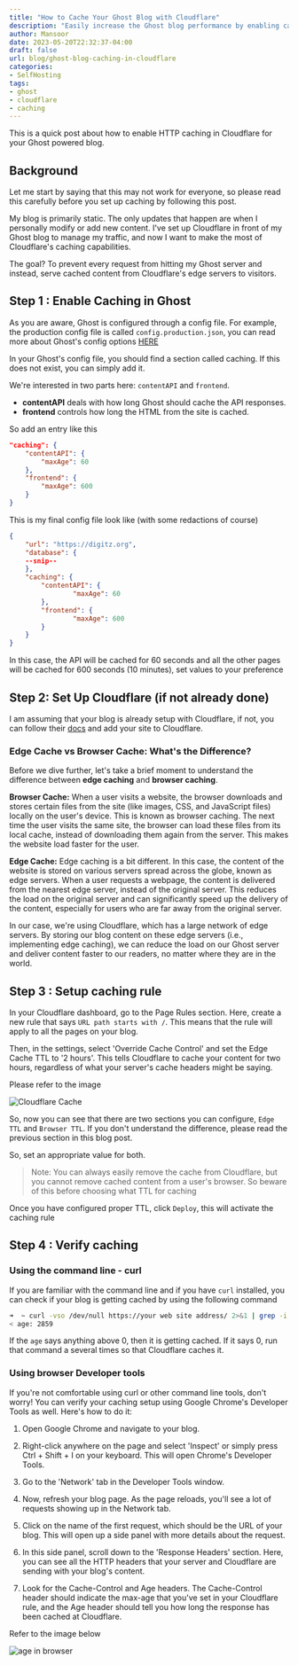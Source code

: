 ```yaml
---
title: "How to Cache Your Ghost Blog with Cloudflare"
description: "Easily increase the Ghost blog performance by enabling caching in Cloudflare"
author: Mansoor
date: 2023-05-20T22:32:37-04:00
draft: false
url: blog/ghost-blog-caching-in-cloudflare
categories:
- SelfHosting
tags:
- ghost
- cloudflare
- caching
---
```

This is a quick post about how to enable HTTP caching in Cloudflare for your Ghost powered blog.

## Background

Let me start by saying that this may not work for everyone, so please read this carefully before
you set up caching by following this post.

My blog is primarily static. The only updates that happen are when I personally modify or add new content.
I've set up Cloudflare in front of my Ghost blog to manage my traffic, and now I want to make the most of 
Cloudflare's caching capabilities.

The goal? To prevent every request from hitting my Ghost server and instead, serve cached content from 
Cloudflare's edge servers to visitors.

## Step 1 : Enable Caching in Ghost

As you are aware, Ghost is configured through a config file. For example, the production config file
is called `config.production.json`, you can read more about Ghost's config options [HERE](https://ghost.org/docs/config/)

In your Ghost's config file, you should find a section called caching. If this does not exist, you can simply add it.

We're interested in two parts here: `contentAPI` and `frontend`.

- **contentAPI** deals with how long Ghost should cache the API responses.
- **frontend** controls how long the HTML from the site is cached.

So add an entry like this
```json
"caching": {
    "contentAPI": {
        "maxAge": 60
    },
    "frontend": {
        "maxAge": 600
    }
}
```


This is my final config file look like (with some redactions of course)
```json
{
    "url": "https://digitz.org",
    "database": {
    --snip--
    },
    "caching": {
        "contentAPI": {
                "maxAge": 60
        },
        "frontend": {
                "maxAge": 600
        }
    }
}
```

In this case, the API will be cached for 60 seconds and all the other pages will be
cached for 600 seconds (10 minutes), set values to your preference

## Step 2: Set Up Cloudflare (if not already done)

I am assuming that your blog is already setup with Cloudflare, if not, you can follow their
[docs](https://developers.cloudflare.com/fundamentals/get-started/setup/add-site/) and add your site to Cloudflare.


### Edge Cache vs Browser Cache: What's the Difference?

Before we dive further, let's take a brief moment to understand the difference between **edge caching** and **browser caching**. 

**Browser Cache:** When a user visits a website, the browser downloads and stores certain files from the site (like images, CSS, and JavaScript files) locally on the user's device. This is known as browser caching. The next time the user visits the same site, the browser can load these files from its local cache, instead of downloading them again from the server. This makes the website load faster for the user.

**Edge Cache:** Edge caching is a bit different. In this case, the content of the website is stored on various servers spread across the globe, known as edge servers. When a user requests a webpage, the content is delivered from the nearest edge server, instead of the original server. This reduces the load on the original server and can significantly speed up the delivery of the content, especially for users who are far away from the original server.

In our case, we're using Cloudflare, which has a large network of edge servers. By storing our blog content on these edge servers (i.e., implementing edge caching), we can reduce the load on our Ghost server and deliver content faster to our readers, no matter where they are in the world.



## Step 3 : Setup caching rule

In your Cloudflare dashboard, go to the Page Rules section. Here, create a new rule that says `URL path starts with /`. This means that the rule will apply to all the pages on your blog.

Then, in the settings, select 'Override Cache Control' and set the Edge Cache TTL to '2 hours'. This tells Cloudflare to cache your content for two hours, regardless of what your server's cache headers might be saying.

Please refer to the image

![Cloudflare Cache](./cache.png)

So, now you can see that there are two sections you can configure, `Edge TTL` and `Browser TTL`. If you don't understand
the difference, please read the previous section in this blog post.

So, set an appropriate value for both.

> Note: You can always easily remove the cache from Cloudflare, but you cannot remove cached content
> from a user's browser. So beware of this before choosing what TTL for caching

Once you have configured proper TTL, click `Deploy`, this will activate the caching rule


## Step 4 : Verify caching

### Using the command line - curl

If you are familiar with the command line and if you have `curl` installed, you can check if your blog is getting
cached by using the following command

```bash
➜  ~ curl -vso /dev/null https://your web site address/ 2>&1 | grep -i age:
< age: 2859
```

If the `age` says anything above 0, then it is getting cached. If it says 0, run that command a several times 
so that Cloudflare caches it.


### Using browser Developer tools

If you're not comfortable using curl or other command line tools, don't worry! You can verify your caching setup using Google Chrome's Developer Tools as well. Here's how to do it:

1. Open Google Chrome and navigate to your blog.

2. Right-click anywhere on the page and select 'Inspect' or simply press Ctrl + Shift + I on your keyboard. This will open Chrome's Developer Tools.

3. Go to the 'Network' tab in the Developer Tools window.

4. Now, refresh your blog page. As the page reloads, you'll see a lot of requests showing up in the Network tab.

5. Click on the name of the first request, which should be the URL of your blog. This will open up a side panel with more details about the request.

6. In this side panel, scroll down to the 'Response Headers' section. Here, you can see all the HTTP headers that your server and Cloudflare are sending with your blog's content.

7. Look for the Cache-Control and Age headers. The Cache-Control header should indicate the max-age that you've set in your Cloudflare rule, and the Age header should tell you how long the response has been cached at Cloudflare.

Refer to the image below

![age in browser](./cache-2.png)
